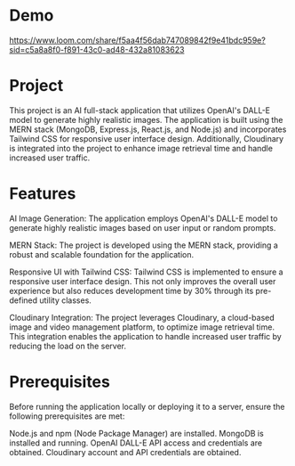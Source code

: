 # Demo
https://www.loom.com/share/f5aa4f56dab747089842f9e41bdc959e?sid=c5a8a8f0-f891-43c0-ad48-432a81083623

# Project
This project is an AI full-stack application that utilizes OpenAI's DALL-E model to generate highly realistic images. The application is built using the MERN stack (MongoDB, Express.js, React.js, and Node.js) and incorporates Tailwind CSS for responsive user interface design. Additionally, Cloudinary is integrated into the project to enhance image retrieval time and handle increased user traffic.

# Features 
AI Image Generation: The application employs OpenAI's DALL-E model to generate highly realistic images based on user input or random prompts.

MERN Stack: The project is developed using the MERN stack, providing a robust and scalable foundation for the application.

Responsive UI with Tailwind CSS: Tailwind CSS is implemented to ensure a responsive user interface design. This not only improves the overall user experience but also reduces development time by 30% through its pre-defined utility classes.

Cloudinary Integration: The project leverages Cloudinary, a cloud-based image and video management platform, to optimize image retrieval time. This integration enables the application to handle increased user traffic by reducing the load on the server.

# Prerequisites 
Before running the application locally or deploying it to a server, ensure the following prerequisites are met:

Node.js and npm (Node Package Manager) are installed.
MongoDB is installed and running.
OpenAI DALL-E API access and credentials are obtained.
Cloudinary account and API credentials are obtained.

